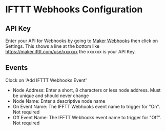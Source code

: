 
# IFTTT Webhooks Configuration

## API Key

Enter your API for Webhooks by going to [Maker Webhooks](https://ifttt.com/maker_webhooks) then click on Settings.  This shows a line at the bottom like https://maker.ifttt.com/use/xxxxxx the xxxxxx is your API Key.

## Events

Clock on 'Add IFTTT Webhooks Event'

* Node Address: Enter a short, 8 characters or less node address.  Must be unique and should never change
* Node Name: Enter a descriptive node name 
* On Event Name: The IFFTT Webhooks event name to trigger for "On".  Not required
* Off Event Name: The IFFTT Webhooks event name to trigger for "Off". Not required


